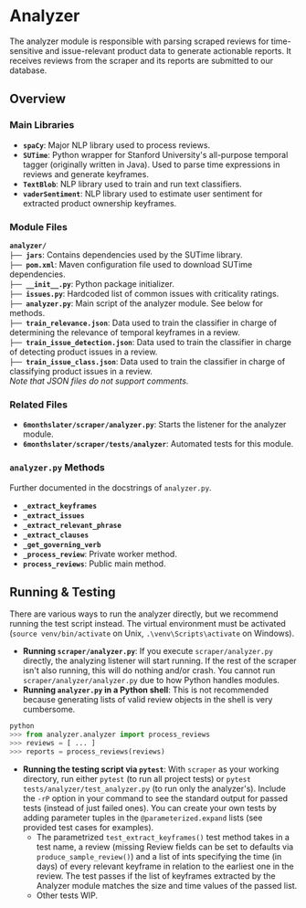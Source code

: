 

# Analyzer
The analyzer module is responsible with parsing scraped reviews for time-sensitive and issue-relevant product data to generate actionable reports. It receives reviews from the scraper and its reports are submitted to our database. 

## Overview
### Main Libraries
* **`spaCy`**: Major NLP library used to process reviews.
* **`SUTime`**: Python wrapper for Stanford University's all-purpose temporal tagger (originally written in Java). Used to parse time expressions in reviews and generate keyframes.
* **`TextBlob`**:  NLP library used to train and run text classifiers.
* **`vaderSentiment`**: NLP library used to estimate user sentiment for extracted product ownership keyframes.

### Module Files
**`analyzer/`**<br>
**`├── jars`**: Contains dependencies used by the SUTime library.<br>
**`├── pom.xml`**: Maven configuration file used to download SUTime dependencies.<br>
**`├── __init__.py`**: Python package initializer.<br>
**`├── issues.py`**: Hardcoded list of common issues with criticality ratings.<br>
**`├── analyzer.py`**: Main script of the analyzer module. See below for methods.<br>
**`├── train_relevance.json`**: Data used to train the classifier in charge of determining the relevance of temporal keyframes in a review.<br>
**`├── train_issue_detection.json`**: Data used to train the classifier in charge of detecting product issues in a review.<br>
**`├── train_issue_class.json`**: Data used to train the classifier in charge of classifying product issues in a review.<br>
*Note that JSON files do not support comments.*

### Related Files
* **`6monthslater/scraper/analyzer.py`**: Starts the listener for the analyzer module.
* **`6monthslater/scraper/tests/analyzer`**: Automated tests for this module.

### `analyzer.py` Methods
Further documented in the docstrings of `analyzer.py`.
* **`_extract_keyframes`**
* **`_extract_issues`**
* **`_extract_relevant_phrase`**
* **`_extract_clauses`**
* **`_get_governing_verb`**
* **`_process_review`**: Private worker method.
* **`process_reviews`**: Public main method.

## Running & Testing

There are various ways to run the analyzer directly, but we recommend running the test script instead. The virtual environment must be activated (`source venv/bin/activate` on Unix, `.\venv\Scripts\activate` on Windows).

* **Running `scraper/analyzer.py`**: If you execute `scraper/analyzer.py` directly, the analyzing listener will start running. If the rest of the scraper isn't also running, this will do nothing and/or crash. You cannot run `scraper/analyzer/analyzer.py` due to how Python handles modules.
* **Running `analyzer.py` in a Python shell**: This is not recommended because generating lists of valid review objects in the shell is very cumbersome.
```py
python
>>> from analyzer.analyzer import process_reviews
>>> reviews = [ ... ]
>>> reports = process_reviews(reviews)
```
* **Running the testing script via `pytest`**: With `scraper` as your working directory, run either `pytest` (to run all project tests) or `pytest tests/analyzer/test_analyzer.py` (to run only the analyzer's). Include the `-rP` option in your command to see the standard output for passed tests (instead of just failed ones). You can create your own tests by adding parameter tuples in the `@parameterized.expand` lists (see provided test cases for examples).
  * The parametrized `test_extract_keyframes()` test method takes in a test name, a review (missing Review fields can be set to defaults via `produce_sample_review()`) and a list of ints specifying the time (in days) of every relevant keyframe in relation to the earliest one in the review. The test passes if the list of keyframes extracted by the Analyzer module matches the size and time values of the passed list.
  * Other tests WIP.
